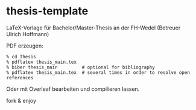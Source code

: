 thesis-template
===============

LaTeX-Vorlage für Bachelor/Master-Thesis an der FH-Wedel
(Betreuer Ulrich Hoffmann)

PDF erzeugen:

    % cd Thesis
    % pdflatex thesis_main.tex
    % biber thesis_main         # optional for bibliography
    % pdflatex thesis_main.tex  # several times in order to resolve open references
    
Oder mit Overleaf bearbeiten und compilieren lassen.

fork & enjoy

